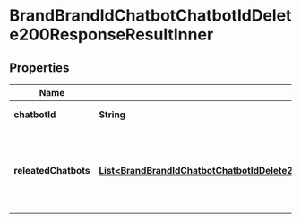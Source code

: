 

# BrandBrandIdChatbotChatbotIdDelete200ResponseResultInner


## Properties

| Name | Type | Description | Notes |
|------------ | ------------- | ------------- | -------------|
|**chatbotId** | **String** | 대화방ID(&#x3D;chatbotId) |  [optional] |
|**releatedChatbots** | [**List&lt;BrandBrandIdChatbotChatbotIdDelete200ResponseResultInnerReleatedChatbotsInner&gt;**](BrandBrandIdChatbotChatbotIdDelete200ResponseResultInnerReleatedChatbotsInner.md) | 삭제된 chatbotId를 회신번호로 사용하는 함께 삭제된 양방향대화방 리스트 |  [optional] |




